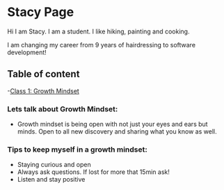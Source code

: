 # Stacy Page

Hi I am Stacy. I am a student. I like hiking, painting and cooking.

I am changing my career from 9 years of hairdressing to software development!

## Table of content
-[Class 1: Growth Mindset](growthmindset.md)
### Lets talk about Growth Mindset:
- Growth mindset is being open with not just your eyes and ears but minds. Open to all new discovery and sharing what you know as well.

### Tips to keep myself in a growth mindset:
- Staying curious and open
- Always ask questions. If lost for more that 15min ask!
- Listen and stay positive
